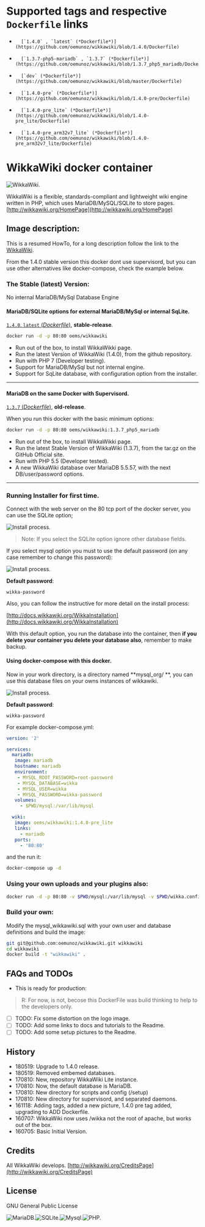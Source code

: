 # Supported tags and respective `Dockerfile` links

-       [`1.4.0` , `latest` (*Dockerfile*)](https://github.com/oemunoz/wikkawiki/blob/1.4.0/Dockerfile)
-       [`1.3.7-php5-mariadb` , `1.3.7` (*Dockerfile*)](https://github.com/oemunoz/wikkawiki/blob/1.3.7_php5_mariadb/Dockerfile)
-       [`dev` (*Dockerfile*)](https://github.com/oemunoz/wikkawiki/blob/master/Dockerfile)
-       [`1.4.0-pre` (*Dockerfile*)](https://github.com/oemunoz/wikkawiki/blob/1.4.0-pre/Dockerfile)
-       [`1.4.0-pre_lite` (*Dockerfile*)](https://github.com/oemunoz/wikkawiki/blob/1.4.0-pre_lite/Dockerfile)
-       [`1.4.0-pre_arm32v7_lite` (*Dockerfile*)](https://github.com/oemunoz/wikkawiki/blob/1.4.0-pre_arm32v7_lite/Dockerfile)


# WikkaWiki docker container
![WikkaWiki.](https://github.com/oemunoz/wikkawiki/raw/master/images/wikkawikiWizzard.png)

WikkaWiki is a flexible, standards-compliant and lightweight wiki engine written in PHP, which uses MariaDB/MySQL/SQLite to store pages.
[http://wikkawiki.org/HomePage](http://wikkawiki.org/HomePage)

## Image description:

This is a resumed HowTo, for a long description follow the link to the [WikkaWiki](http://wikkawiki.org/Wikka-Docker).

From the 1.4.0 stable version this docker dont use supervisord, but you can use other alternatives like docker-compose, check the example below.

### The Stable (latest) Version:
No internal MariaDB/MySql Database Engine

#### MariaDB/SQLite options for external MariaDB/MySql or internal SqLite.
[`1.4.0`, `latest` (*Dockerfile*)](https://github.com/oemunoz/wikkawiki/blob/1.4.0/Dockerfile), **stable-release**.

```bash
docker run -d -p 80:80 oems/wikkawiki
```

- Run out of the box, to install WikkaWikki page.
- Run the latest Version of WikkaWiki (1.4.0), from the github repository.
- Run with PHP 7 (Developer testing).
- Support for MariaDB/MySql but not internal engine.
- Support for SqLite database, with configuration option from the installer.

----

#### MariaDB on the same Docker with Supervisord.
[`1.3.7` (*Dockerfile*)](https://github.com/oemunoz/wikkawiki/blob/1.3.7_php5_mariadb/Dockerfile), **old-release**.

When you run this docker with the basic minimum options:

```bash
docker run -d -p 80:80 oems/wikkawiki:1.3.7_php5_mariadb
```

- Run out of the box, to install WikkaWikki page.
- Run the latest Stable Version of WikkaWiki (1.3.7), from the tar.gz on the GitHub Official site.
- Run with PHP 5.5 (Developer tested).
- A new WikkaWiki database over MariaDB 5.5.57, with the next DB/user/password options.

----

### Running Installer for first time.

Connect with the web server on the 80 tcp port of the docker server, you can use the SQLite option;

![Install process.](https://github.com/oemunoz/wikkawiki/raw/master/images/sqlite_select.png)

> Note: If you select the SQLite option ignore other database fields.

If you select mysql option you must to use the default password (on any case remember to change this password):

![Install process.](https://github.com/oemunoz/wikkawiki/raw/master/images/database_user.png)

**Default password**:
```text
wikka-password
```

Also, you can follow the instructive for more detail on the install process:

[http://docs.wikkawiki.org/WikkaInstallation](http://docs.wikkawiki.org/WikkaInstallation)

With this default option, you run the database into the container, then **if you delete your container you delete your database also**, remember to make backup.

#### Using docker-compose with this docker.
Now in your work directory, is a directory named **mysql_org/ **, you can use this database files on your owns instances of wikkawiki.

![Install process.](https://github.com/oemunoz/wikkawiki/raw/master/images/wizzard_dockercomposer.png)

**Default password**:
```text
wikka-password
```

For example docker-compose.yml:

```yaml
version: '2'

services:
  mariadb:
   image: mariadb
   hostname: mariadb
   environment:
    - MYSQL_ROOT_PASSWORD=root-password
    - MYSQL_DATABASE=wikka
    - MYSQL_USER=wikka
    - MYSQL_PASSWORD=wikka-password
   volumes:
     - $PWD/mysql:/var/lib/mysql

  wiki:
   image: oems/wikkawiki:1.4.0-pre_lite
   links:
     - mariadb
   ports:
     - '80:80'
```
and the run it:
```bash
docker-compose up -d
```

### Using your own uploads and your plugins also:

```bash
docker run -d -p 80:80 -v $PWD/mysql:/var/lib/mysql -v $PWD/wikka.config.php:/var/www/html/wikka/wikka.config.php -v $PWD/uploads:/var/www/html/wikka/uploads -v $PWD/plugins:/var/www/html/wikka/plugins oems/wikkawiki
```

### Build your own:

Modify the mysql_wikkawiki.sql with your own user and database definitions and build the image:

```bash
git git@github.com:oemunoz/wikkawiki.git wikkawiki
cd wikkawiki
docker build -t "wikkawiki" .
```

## FAQs and TODOs

- This is ready for production:

> R: For now, is not, becose this DockerFile was build thinking to help to the developers only.

- [ ] TODO: Fix some distortion on the logo image.
- [ ] TODO: Add some links to docs and tutorials to the Readme.
- [ ] TODO: Add some setup pictures to the Readme.

## History

- 180519: Upgrade to 1.4.0 release.
- 180519: Removed embemed databases.
- 170810: New, repository WikkaWiki Lite instance.
- 170810: Now, the default database is MariaDB.
- 170810: New directory for scripts and config (/setup)
- 170810: New directory for supervisord, and separated daemons.
- 161118: Adding tags, added a new picture, 1.4.0 pre tag added, upgrading to ADD Dockerfile.
- 160707: WikkaWiki now uses /wikka not the root of apache, but works out of the box.
- 160705: Basic Initial Version.

## Credits

All WikkaWiki develops.
[http://wikkawiki.org/CreditsPage](http://wikkawiki.org/CreditsPage)

## License

GNU General Public License

![MariaDB.](https://github.com/oemunoz/wikkawiki/raw/master/images/mariadb.png)![SQLite.](https://github.com/oemunoz/wikkawiki/raw/master/images/sqlite.jpg)![Mysql.](https://github.com/oemunoz/wikkawiki/raw/master/images/MySQL.png)![PHP.](https://github.com/oemunoz/wikkawiki/raw/master/images/php.png)
